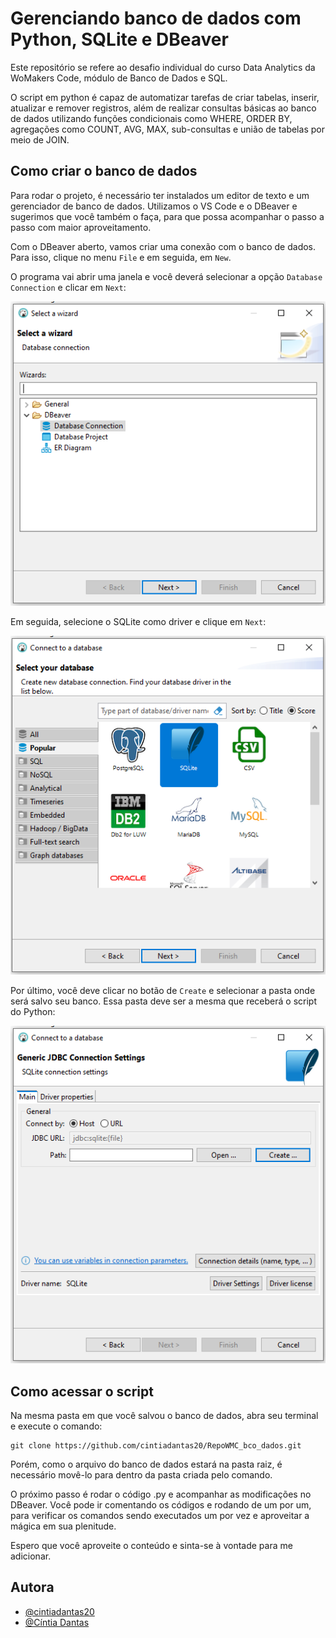 # Gerenciando banco de dados com Python, SQLite e DBeaver

Este repositório se refere ao desafio individual do curso Data Analytics da WoMakers Code, módulo de Banco de Dados e SQL.

O script em python é capaz de automatizar tarefas de criar tabelas, inserir, atualizar e remover registros, além de realizar consultas básicas ao banco de dados utilizando funções condicionais como WHERE, ORDER BY, agregações como COUNT, AVG, MAX, sub-consultas e união de tabelas por meio de JOIN.

## Como criar o banco de dados

Para rodar o projeto, é necessário ter instalados um editor de texto e um gerenciador de banco de dados. Utilizamos o VS Code e o DBeaver e sugerimos que você também o faça, para que possa acompanhar o passo a passo com maior aproveitamento.

Com o DBeaver aberto, vamos criar uma conexão com o banco de dados. Para isso, clique no menu `File` e em seguida, em `New`.

O programa vai abrir uma janela e você deverá selecionar a opção `Database Connection` e clicar em `Next`:

![](/imagens/imagem1.png)
 
Em seguida, selecione o SQLite como driver e clique em `Next`:

![](/imagens/imagem2.png)

Por último, você deve clicar no botão de `Create` e selecionar a pasta onde será salvo seu banco. Essa pasta deve ser a mesma que receberá o script do Python:

![](/imagens/imagem3.png)

## Como acessar o script

Na mesma pasta em que você salvou o banco de dados, abra seu terminal e execute o comando:

```
git clone https://github.com/cintiadantas20/RepoWMC_bco_dados.git
```

Porém, como o arquivo do banco de dados estará na pasta raiz, é necessário movê-lo para dentro da pasta criada pelo comando.

O próximo passo é rodar o código .py e acompanhar as modificações no DBeaver. Você pode ir comentando os códigos e rodando de um por um, para verificar os comandos sendo executados um por vez e aproveitar a mágica em sua plenitude.

Espero que você aproveite o conteúdo e sinta-se à vontade para me adicionar.

## Autora

- [@cintiadantas20](https://github.com/cintiadantas20)
- [@Cíntia Dantas](https://www.linkedin.com/in/cintia-dantas/)